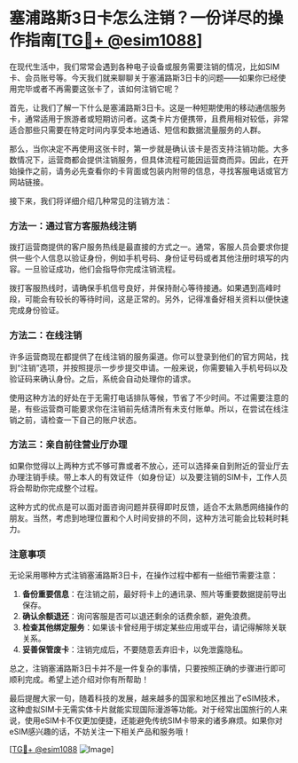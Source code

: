 # 塞浦路斯3日卡怎么注销？一份详尽的操作指南[[TG💪+ @esim1088](https://t.me/s/esim1088)]

在现代生活中，我们常常会遇到各种电子设备或服务需要注销的情况，比如SIM卡、会员账号等。今天我们就来聊聊关于塞浦路斯3日卡的问题——如果你已经使用完毕或者不再需要这张卡了，该如何注销它呢？

首先，让我们了解一下什么是塞浦路斯3日卡。这是一种短期使用的移动通信服务卡，通常适用于旅游者或短期访问者。这类卡片方便携带，且费用相对较低，非常适合那些只需要在特定时间内享受本地通话、短信和数据流量服务的人群。

那么，当你决定不再使用这张卡时，第一步就是确认该卡是否支持注销功能。大多数情况下，运营商都会提供注销服务，但具体流程可能因运营商而异。因此，在开始操作之前，请务必先查看你的卡背面或包装内附带的信息，寻找客服电话或官方网站链接。

接下来，我们将详细介绍几种常见的注销方法：

### 方法一：通过官方客服热线注销

拨打运营商提供的客户服务热线是最直接的方式之一。通常，客服人员会要求你提供一些个人信息以验证身份，例如手机号码、身份证号码或者其他注册时填写的内容。一旦验证成功，他们会指导你完成注销流程。

拨打客服热线时，请确保手机信号良好，并保持耐心等待接通。如果遇到高峰时段，可能会有较长的等待时间，这是正常的。另外，记得准备好相关资料以便快速完成身份验证。

### 方法二：在线注销

许多运营商现在都提供了在线注销的服务渠道。你可以登录到他们的官方网站，找到“注销”选项，并按照提示一步步提交申请。一般来说，你需要输入手机号码以及验证码来确认身份。之后，系统会自动处理你的请求。

使用这种方法的好处在于无需打电话排队等候，节省了不少时间。不过需要注意的是，有些运营商可能要求你在注销前先结清所有未支付账单。所以，在尝试在线注销之前，请检查一下自己的账户状态。

### 方法三：亲自前往营业厅办理

如果你觉得以上两种方式不够可靠或者不放心，还可以选择亲自到附近的营业厅去办理注销手续。带上本人的有效证件（如身份证）以及要注销的SIM卡，工作人员将会帮助你完成整个过程。

这种方式的优点是可以面对面咨询问题并获得即时反馈，适合不太熟悉网络操作的朋友。当然，考虑到地理位置和个人时间安排的不同，这种方法可能会比较耗时耗力。

### 注意事项

无论采用哪种方式注销塞浦路斯3日卡，在操作过程中都有一些细节需要注意：

1. **备份重要信息**：在注销之前，最好将卡上的通讯录、照片等重要数据提前导出保存。
2. **确认余额退还**：询问客服是否可以退还剩余的话费余额，避免浪费。
3. **检查其他绑定服务**：如果该卡曾经用于绑定某些应用或平台，请记得解除关联关系。
4. **妥善保管废卡**：注销完成后，不要随意丢弃旧卡，以免泄露隐私。

总之，注销塞浦路斯3日卡并不是一件复杂的事情，只要按照正确的步骤进行即可顺利完成。希望上述介绍对你有所帮助！

最后提醒大家一句，随着科技的发展，越来越多的国家和地区推出了eSIM技术，这种虚拟SIM卡无需实体卡片就能实现国际漫游等功能。对于经常出国旅行的人来说，使用eSIM卡不仅更加便捷，还能避免传统SIM卡带来的诸多麻烦。如果你对eSIM感兴趣的话，不妨关注一下相关产品和服务哦！

[[TG💪+ @esim1088](https://t.me/s/esim1088) ![Image](https://i.postimg.cc/4NQfJmqS/Snipaste-2025-05-13-00-14-12.png)]